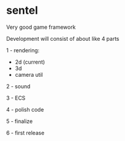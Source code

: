# sentel
Very good game framework

Development will consist of about like 4 parts

1 - rendering:
  - 2d (current)
  - 3d
  - camera util
 
2 - sound
    
3 - ECS

4 - polish code

5 - finalize

6 - first release
